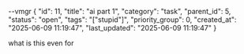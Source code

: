 --vmgr
{
  "id": 11,
  "title": "ai part 1",
  "category": "task",
  "parent_id": 5,
  "status": "open",
  "tags": "[\"stupid\"]",
  "priority_group": 0,
  "created_at": "2025-06-09 11:19:47",
  "last_updated": "2025-06-09 11:19:47"
}

what is this even for